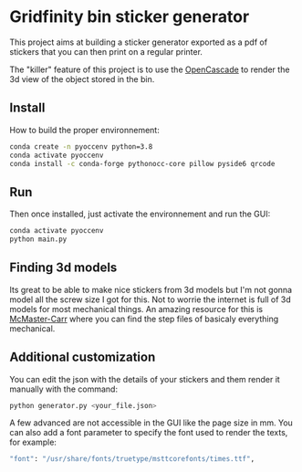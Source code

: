 # Gridfinity bin sticker generator
This project aims at building a sticker generator exported as a pdf of stickers that you can then print on a regular printer.

The "killer" feature of this project is to use the [OpenCascade](https://www.opencascade.com/) to render the 3d view of the object stored in the bin.

## Install
How to build the proper environnement:
```bash
conda create -n pyoccenv python=3.8
conda activate pyoccenv
conda install -c conda-forge pythonocc-core pillow pyside6 qrcode
```

## Run
Then once installed, just activate the environnement and run the GUI:
```bash
conda activate pyoccenv
python main.py
```

## Finding 3d models
Its great to be able to make nice stickers from 3d models but I'm not gonna model all the screw size I got for this. Not to worrie the internet is full of 3d models for most mechanical things. An amazing resource for this is [McMaster-Carr](https://www.mcmaster.com/) where you can find the step files of basicaly everything mechanical.


## Additional customization
You can edit the json with the details of your stickers and them render it manually with the command:

```bash
python generator.py <your_file.json>
```

A few advanced are not accessible in the GUI like the page size in mm. You can also add a font parameter to specify the font used to render the texts, for example:

```bash
"font": "/usr/share/fonts/truetype/msttcorefonts/times.ttf",
```


